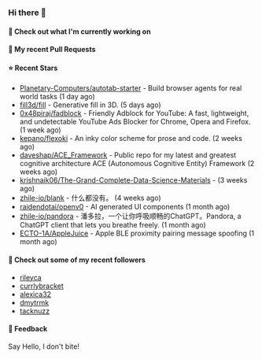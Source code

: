 ### Hi there 👋

#### 👷 Check out what I'm currently working on

#### 🔨 My recent Pull Requests


#### ⭐ Recent Stars

- [Planetary-Computers/autotab-starter](https://github.com/Planetary-Computers/autotab-starter) - Build browser agents for real world tasks (1 day ago)
- [fill3d/fill](https://github.com/fill3d/fill) - Generative fill in 3D. (5 days ago)
- [0x48piraj/fadblock](https://github.com/0x48piraj/fadblock) - Friendly Adblock for YouTube: A fast, lightweight, and undetectable YouTube Ads Blocker for Chrome, Opera and Firefox. (1 week ago)
- [kepano/flexoki](https://github.com/kepano/flexoki) - An inky color scheme for prose and code. (2 weeks ago)
- [daveshap/ACE_Framework](https://github.com/daveshap/ACE_Framework) - Public repo for my latest and greatest cognitive architecture ACE (Autonomous Cognitive Entity) Framework (2 weeks ago)
- [krishnaik06/The-Grand-Complete-Data-Science-Materials](https://github.com/krishnaik06/The-Grand-Complete-Data-Science-Materials) -  (3 weeks ago)
- [zhile-io/blank](https://github.com/zhile-io/blank) - 什么都没有。 (4 weeks ago)
- [raidendotai/openv0](https://github.com/raidendotai/openv0) - AI generated UI components (1 month ago)
- [zhile-io/pandora](https://github.com/zhile-io/pandora) - 潘多拉，一个让你呼吸顺畅的ChatGPT。Pandora, a ChatGPT client that lets you breathe freely. (1 month ago)
- [ECTO-1A/AppleJuice](https://github.com/ECTO-1A/AppleJuice) - Apple BLE proximity pairing message spoofing (1 month ago)

#### 👯 Check out some of my recent followers

- [rileyca](https://github.com/rileyca)
- [currlybracket](https://github.com/currlybracket)
- [alexica32](https://github.com/alexica32)
- [dmytrmk](https://github.com/dmytrmk)
- [tacknuzz](https://github.com/tacknuzz)

#### 💬 Feedback

Say Hello, I don't bite!